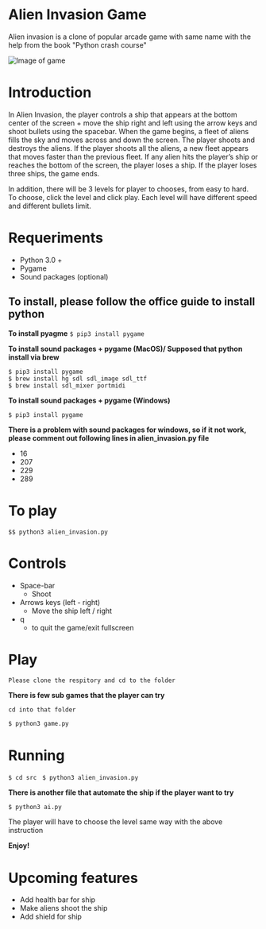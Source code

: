  
# Alien Invasion Game

Alien invasion is a clone of popular arcade game with same name with the help from the book "Python crash course" 

![Image of game](https://github.com/jenlcmc/Alien_Invasion/blob/master/images/Screen%20Shot%202021-07-28%20at%208.49.38%20PM.png)

# Introduction

In Alien Invasion, the player controls a ship that appears at the bottom center of the screen + move the ship right and left using the arrow keys and shoot bullets using the spacebar. When the game begins, a fleet of aliens fills the sky and moves across and down the screen. The player shoots and destroys the aliens. If the player shoots all the aliens, a new fleet appears that moves faster than the previous fleet. If any alien hits the player’s ship or reaches the bottom of the screen, the player loses a ship. If the player loses three ships, the game ends.

In addition, there will be 3 levels for player to chooses, from easy to hard. To choose, click the level and click play. Each level will have different speed and different bullets limit.

# Requeriments

- Python 3.0 +
- Pygame
- Sound packages (optional) 

## To install, please follow the office guide to install python 
**To install pyagme**
```$ pip3 install pygame```

**To install sound packages + pygame (MacOS)/ Supposed that python install via brew**
```
$ pip3 install pygame
$ brew install hg sdl sdl_image sdl_ttf
$ brew install sdl_mixer portmidi
 ```
 
 **To install sound packages + pygame (Windows)**
```
$ pip3 install pygame
 ```
 **There is a problem with sound packages for windows, so if it not work, please comment out following lines in alien_invasion.py file**
 - 16
 - 207
 - 229
 - 289


# To play
```$$ python3 alien_invasion.py```
# Controls

* Space-bar
  * Shoot
* Arrows keys (left - right)
  * Move the ship left / right
* q
  * to quit the game/exit fullscreen

# Play
```Please clone the respitory and cd to the folder ```

**There is few sub games that the player can try**

```cd into that folder```

```$ python3 game.py```

# Running

```$ cd src ```
```$ python3 alien_invasion.py```

**There is another file that automate the ship if the player want to try**

```$ python3 ai.py```

The player will have to choose the level same way with the above instruction

**Enjoy!**

# Upcoming features
- Add health bar for ship
- Make aliens shoot the ship
- Add shield for ship 
